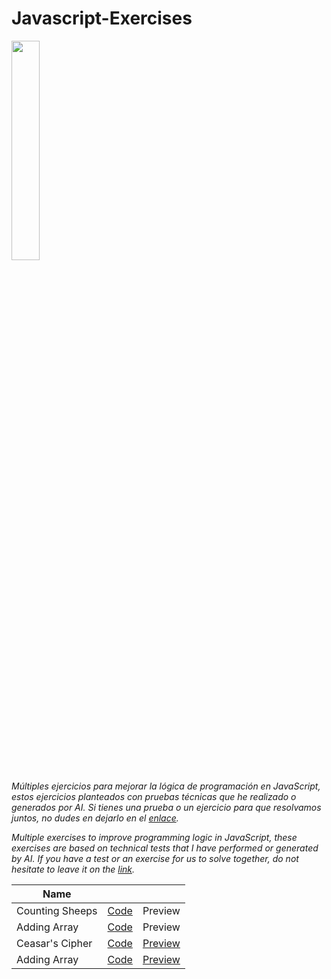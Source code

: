 # Javascript-Exercises
<img src="https://upload.wikimedia.org/wikipedia/commons/6/6a/JavaScript-logo.png" width="30%">

_Múltiples ejercicios para mejorar la lógica de programación en JavaScript, estos ejercicios planteados con pruebas técnicas que he realizado o generados por AI. Si tienes una prueba o un ejercicio para que resolvamos juntos, no dudes en dejarlo en el [enlace](https://github.com/borgesmj/Javascript-Exercises/issues)._


_Multiple exercises to improve programming logic in JavaScript, these exercises are based on technical tests that I have performed or generated by AI. If you have a test or an exercise for us to solve together, do not hesitate to leave it on the [link](https://github.com/borgesmj/Javascript-Exercises/issues)._

| Name      |       |   |
| ------------- |:-------------:| -----:|
| Counting Sheeps     | [Code](https://github.com/borgesmj/Javascript-Exercises/tree/main/Counting-sheeps) | Preview |
| Adding Array      | [Code](https://github.com/borgesmj/Javascript-Exercises/tree/main/Adding-Array)      |   Preview |
| Ceasar's Cipher     | [Code](https://github.com/borgesmj/Javascript-Exercises/tree/main/Ceasars-cipher)      |   [Preview](https://codepen.io/borgesmj19/full/GRXLwzd) |
| Adding Array      | [Code](https://github.com/borgesmj/Javascript-Exercises/tree/main/Palindrome-Checker)    |   [Preview](https://codepen.io/borgesmj19/full/oNPRZyd) |





